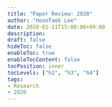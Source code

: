 ```yaml
---
title: "Paper Review: 2020"
author: "HoonTaek Lee"
date: 2020-01-11T15:00:06+09:00
description:
draft: false
hideToc: false
enableToc: true
enableTocContent: false
tocPosition: inner
tocLevels: ["h2", "h3", "h4"]
tags:
- Research
- 2020
---
```

